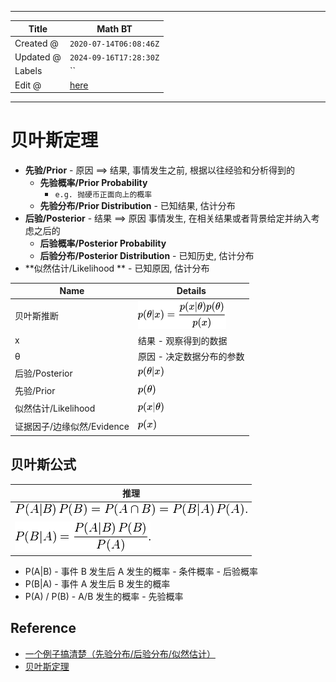 -----

| Title     | Math BT                                           |
| --------- | ------------------------------------------------- |
| Created @ | `2020-07-14T06:08:46Z`                            |
| Updated @ | `2024-09-16T17:28:30Z`                            |
| Labels    | \`\`                                              |
| Edit @    | [here](https://github.com/junxnone/math/issues/8) |

-----

# 贝叶斯定理

  - **先验/Prior** - 原因 ==\> 结果, 事情发生之前, 根据以往经验和分析得到的
      - **先验概率/Prior Probability**
          - `e.g. 抛硬币正面向上的概率`
      - **先验分布/Prior Distribution** - 已知结果, 估计分布
  - **后验/Posterior** - 结果 ==\> 原因 事情发生, 在相关结果或者背景给定并纳入考虑之后的
      - **后验概率/Posterior Probability**
      - **后验分布/Posterior Distribution** - 已知历史, 估计分布
  - \*\*似然估计/Likelihood \*\* - 已知原因, 估计分布

| Name               | Details                                                      |
| ------------------ | ------------------------------------------------------------ |
| 贝叶斯推断              | ![image](media/9c3ee34a18ed1f1ddcab14ce7a1cfe2a80459dac.png) |
| x                  | 结果 - 观察得到的数据                                                 |
| θ                  | 原因 - 决定数据分布的参数                                               |
| 后验/Posterior       | ![image](media/90d91c026a2415b098f7c406978490d49e5e7080.png) |
| 先验/Prior           | ![image](media/a8d8d976135d2dc8b53983729c48e5e5b0e55633.png) |
| 似然估计/Likelihood    | ![image](media/6a4ff9d22b14619f08cf983149f56dcf7af238d0.png) |
| 证据因子/边缘似然/Evidence | ![image](media/3c21f7dfdd15f647e2521eb9bf4a1415867e66bc.png) |

## 贝叶斯公式

| 推理                                                           |
| ------------------------------------------------------------ |
| ![image](media/a5397b26e02051ae84376a1ad4ab83e6fec1849a.png) |
| ![image](media/8ff3f77a177fcbdb6c39d5e5fce21c01936c02a3.png) |

  - P(A|B) - 事件 B 发生后 A 发生的概率 - 条件概率 - 后验概率
  - P(B|A) - 事件 A 发生后 B 发生的概率
  - P(A) / P(B) - A/B 发生的概率 - 先验概率

## Reference

  - [一个例子搞清楚（先验分布/后验分布/似然估计）](https://blog.csdn.net/qq_23947237/article/details/78265026)
  - [贝叶斯定理](https://blog.csdn.net/qq_41529692/article/details/84105315)
